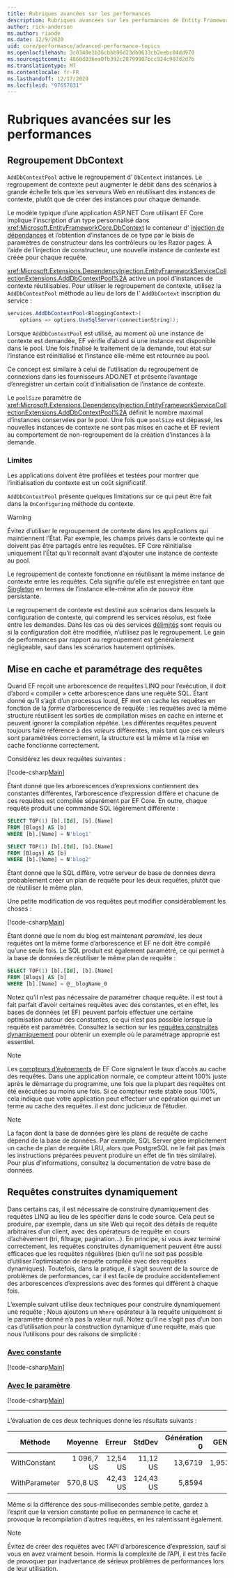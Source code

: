 ```yaml
---
title: Rubriques avancées sur les performances
description: Rubriques avancées sur les performances de Entity Framework Core
author: rick-anderson
ms.author: riande
ms.date: 12/9/2020
uid: core/performance/advanced-performance-topics
ms.openlocfilehash: 3c0340e1b36cbbb96d23db0633cb2eebc04dd970
ms.sourcegitcommit: 4860d036ea0fb392c28799907bcc924c987d2d7b
ms.translationtype: MT
ms.contentlocale: fr-FR
ms.lasthandoff: 12/17/2020
ms.locfileid: "97657831"
---
```

# <a name="advanced-performance-topics"></a>Rubriques avancées sur les performances

## <a name="dbcontext-pooling"></a>Regroupement DbContext

`AddDbContextPool` active le regroupement d' `DbContext` instances. Le regroupement de contexte peut augmenter le débit dans des scénarios à grande échelle tels que les serveurs Web en réutilisant des instances de contexte, plutôt que de créer des instances pour chaque demande.

Le modèle typique d’une application ASP.NET Core utilisant EF Core implique l’inscription d’un type personnalisé dans <xref:Microsoft.EntityFrameworkCore.DbContext> le conteneur d' [injection de dépendances](/aspnet/core/fundamentals/dependency-injection) et l’obtention d’instances de ce type par le biais de paramètres de constructeur dans les contrôleurs ou les Razor pages. À l’aide de l’injection de constructeur, une nouvelle instance de contexte est créée pour chaque requête.

<xref:Microsoft.Extensions.DependencyInjection.EntityFrameworkServiceCollectionExtensions.AddDbContextPool%2A> active un pool d’instances de contexte réutilisables. Pour utiliser le regroupement de contexte, utilisez la `AddDbContextPool` méthode au lieu de lors de l' `AddDbContext` inscription du service :

```csharp
services.AddDbContextPool<BloggingContext>(
    options => options.UseSqlServer(connectionString));
```

Lorsque `AddDbContextPool` est utilisé, au moment où une instance de contexte est demandée, EF vérifie d’abord si une instance est disponible dans le pool. Une fois finalisé le traitement de la demande, tout état sur l’instance est réinitialisé et l’instance elle-même est retournée au pool.

Ce concept est similaire à celui de l’utilisation du regroupement de connexions dans les fournisseurs ADO.NET et présente l’avantage d’enregistrer un certain coût d’initialisation de l’instance de contexte.

Le `poolSize` paramètre de <xref:Microsoft.Extensions.DependencyInjection.EntityFrameworkServiceCollectionExtensions.AddDbContextPool%2A> définit le nombre maximal d’instances conservées par le pool. Une fois que `poolSize` est dépassé, les nouvelles instances de contexte ne sont pas mises en cache et EF revient au comportement de non-regroupement de la création d’instances à la demande.

### <a name="limitations"></a>Limites

Les applications doivent être profilées et testées pour montrer que l’initialisation du contexte est un coût significatif.

`AddDbContextPool` présente quelques limitations sur ce qui peut être fait dans la `OnConfiguring` méthode du contexte.

> [!WARNING]
> Évitez d’utiliser le regroupement de contexte dans les applications qui maintiennent l’État. Par exemple, les champs privés dans le contexte qui ne doivent pas être partagés entre les requêtes. EF Core réinitialise uniquement l’État qu’il reconnaît avant d’ajouter une instance de contexte au pool.

Le regroupement de contexte fonctionne en réutilisant la même instance de contexte entre les requêtes. Cela signifie qu’elle est enregistrée en tant que [Singleton](/aspnet/core/fundamentals/dependency-injection#service-lifetimes) en termes de l’instance elle-même afin de pouvoir être persistante.

Le regroupement de contexte est destiné aux scénarios dans lesquels la configuration de contexte, qui comprend les services résolus, est fixée entre les demandes. Dans les cas où des services [délimités](/aspnet/core/fundamentals/dependency-injection#service-lifetimes) sont requis ou si la configuration doit être modifiée, n’utilisez pas le regroupement. Le gain de performances par rapport au regroupement est généralement négligeable, sauf dans les scénarios hautement optimisés.

## <a name="query-caching-and-parameterization"></a>Mise en cache et paramétrage des requêtes

Quand EF reçoit une arborescence de requêtes LINQ pour l’exécution, il doit d’abord « compiler » cette arborescence dans une requête SQL. Étant donné qu’il s’agit d’un processus lourd, EF met en cache les requêtes en fonction de la *forme* d’arborescence de requête : les requêtes avec la même structure réutilisent les sorties de compilation mises en cache en interne et peuvent ignorer la compilation répétée. Les différentes requêtes peuvent toujours faire référence à des *valeurs* différentes, mais tant que ces valeurs sont paramétrées correctement, la structure est la même et la mise en cache fonctionne correctement.

Considérez les deux requêtes suivantes :

[!code-csharp[Main](../../../samples/core/Performance/Program.cs#QueriesWithConstants)]

Étant donné que les arborescences d’expressions contiennent des constantes différentes, l’arborescence d’expression diffère et chacune de ces requêtes est compilée séparément par EF Core. En outre, chaque requête produit une commande SQL légèrement différente :

```sql
SELECT TOP(1) [b].[Id], [b].[Name]
FROM [Blogs] AS [b]
WHERE [b].[Name] = N'blog1'

SELECT TOP(1) [b].[Id], [b].[Name]
FROM [Blogs] AS [b]
WHERE [b].[Name] = N'blog2'
```

Étant donné que le SQL diffère, votre serveur de base de données devra probablement créer un plan de requête pour les deux requêtes, plutôt que de réutiliser le même plan.

Une petite modification de vos requêtes peut modifier considérablement les choses :

[!code-csharp[Main](../../../samples/core/Performance/Program.cs#QueriesWithParameterization)]

Étant donné que le nom du blog est maintenant *paramétré*, les deux requêtes ont la même forme d’arborescence et EF ne doit être compilé qu’une seule fois. Le SQL produit est également paramétré, ce qui permet à la base de données de réutiliser le même plan de requête :

```sql
SELECT TOP(1) [b].[Id], [b].[Name]
FROM [Blogs] AS [b]
WHERE [b].[Name] = @__blogName_0
```

Notez qu’il n’est pas nécessaire de paramétrer chaque requête. il est tout à fait parfait d’avoir certaines requêtes avec des constantes, et en effet, les bases de données (et EF) peuvent parfois effectuer une certaine optimisation autour des constantes, ce qui n’est pas possible lorsque la requête est paramétrée. Consultez la section sur les [requêtes construites dynamiquement](#dynamically-constructed-queries) pour obtenir un exemple où le paramétrage approprié est essentiel.

> [!NOTE]
> Les [compteurs d’événements](xref:core/logging-events-diagnostics/event-counters) de EF Core signalent le taux d’accès au cache des requêtes. Dans une application normale, ce compteur atteint 100% juste après le démarrage du programme, une fois que la plupart des requêtes ont été exécutées au moins une fois. Si ce compteur reste stable sous 100%, cela indique que votre application peut effectuer une opération qui met un terme au cache des requêtes. il est donc judicieux de l’étudier.

> [!NOTE]
> La façon dont la base de données gère les plans de requête de cache dépend de la base de données. Par exemple, SQL Server gère implicitement un cache de plan de requête LRU, alors que PostgreSQL ne le fait pas (mais les instructions préparées peuvent produire un effet de fin très similaire). Pour plus d’informations, consultez la documentation de votre base de données.

## <a name="dynamically-constructed-queries"></a>Requêtes construites dynamiquement

Dans certains cas, il est nécessaire de construire dynamiquement des requêtes LINQ au lieu de les spécifier dans le code source. Cela peut se produire, par exemple, dans un site Web qui reçoit des détails de requête arbitraires d’un client, avec des opérateurs de requête en cours d’achèvement (tri, filtrage, pagination...). En principe, si vous avez terminé correctement, les requêtes construites dynamiquement peuvent être aussi efficaces que les requêtes régulières (bien qu’il ne soit pas possible d’utiliser l’optimisation de requête compilée avec des requêtes dynamiques). Toutefois, dans la pratique, il s’agit souvent de la source de problèmes de performances, car il est facile de produire accidentellement des arborescences d’expressions avec des formes qui diffèrent à chaque fois.

L’exemple suivant utilise deux techniques pour construire dynamiquement une requête ; Nous ajoutons un `Where` opérateur à la requête uniquement si le paramètre donné n’a pas la valeur null. Notez qu’il ne s’agit pas d’un bon cas d’utilisation pour la construction dynamique d’une requête, mais que nous l’utilisons pour des raisons de simplicité :

### <a name="with-constant"></a>[Avec constante](#tab/with-constant)

[!code-csharp[Main](../../../samples/core/Benchmarks/DynamicallyConstructedQueries.cs?name=WithConstant&highlight=14-24)]

### <a name="with-parameter"></a>[Avec le paramètre](#tab/with-parameter)

[!code-csharp[Main](../../../samples/core/Benchmarks/DynamicallyConstructedQueries.cs?name=WithParameter&highlight=14)]

***

L’évaluation de ces deux techniques donne les résultats suivants :

|        Méthode |       Moyenne |    Erreur |    StdDev |   Génération 0 |  GEN 1 | Génération 2 | Allocated |
|-------------- |-----------:|---------:|----------:|--------:|-------:|------:|----------:|
|  WithConstant | 1 096,7 US | 12,54 US |  11,12 US | 13,6719 | 1,9531 |     - |  83,91 KO |
| WithParameter |   570,8 US | 42,43 US | 124,43 US |  5,8594 |      - |     - |  37,16 KO |

Même si la différence des sous-millisecondes semble petite, gardez à l’esprit que la version constante pollue en permanence le cache et provoque la recompilation d’autres requêtes, en les ralentissant également.

> [!NOTE]
> Évitez de créer des requêtes avec l’API d’arborescence d’expression, sauf si vous en avez vraiment besoin. Hormis la complexité de l’API, il est très facile de provoquer par inadvertance de sérieux problèmes de performances lors de leur utilisation.
